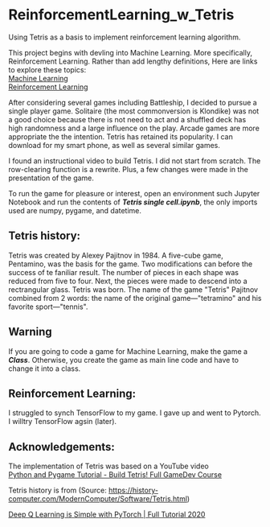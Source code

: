# ReinforcementLearning_w_Tetris
Using Tetris as a basis to implement reinforcement learning algorithm.  

This project begins with devling into Machine Learning.  More specifically, Reinforcement Learning.  Rather than add lengthy definitions, Here are links to explore these topics:  
[Machine Learning](https://expertsystem.com/machine-learning-definition/)  
[Reinforcement Learning](https://www.geeksforgeeks.org/what-is-reinforcement-learning/)  

After considering several games including Battleship, I decided to pursue a single player game.  Solitaire (the most commonversion is Klondike) was not a good choice because there is not need to act and a shuffled deck has high randomness and a large influence on the play.  Arcade games are more appropriate the the intention.  Tetris has retained its popularity.  I can download for my smart phone, as well as several similar games.

I found an instructional video to build Tetris.  I did not start from scratch.  The row-clearing function is a rewrite.  Plus, a few changes were made in the presentation of the game.

To run the game for pleasure or interest, open an environment such Jupyter Notebook and run the contents of ***Tetris single cell.ipynb***, the only imports used are numpy, pygame, and datetime.

## Tetris history:
Tetris was created by Alexey Pajitnov in 1984.  A five-cube game, Pentamino, was the basis for the game.  Two modifications can before the success of te faniliar result.  The number of pieces in each shape was reduced from five to four.  Next, the pieces were made to descend into a rectrangular glass.  Tetris was born.  The name of the game "Tetris" Pajitnov combined from 2 words: the name of the original game—"tetramino" and his favorite sport—"tennis".  

## Warning
If you are going to code a game for Machine Learning, make the game a ***Class***. Otherwise, you create the game as main line code and have to change it into a class.  

## Reinforcement Learning:
I struggled to synch TensorFlow to my game.  I gave up and went to Pytorch.  I willtry TensorFlow agsin (later).   

## Acknowledgements:  
The implementation of Tetris was based  on a YouTube video  
[Python and Pygame Tutorial - Build Tetris! Full GameDev Course](https://www.youtube.com/watch?v=zfvxp7PgQ6c)  

Tetris history is from (Source: https://history-computer.com/ModernComputer/Software/Tetris.html)  

[Deep Q Learning is Simple with PyTorch | Full Tutorial 2020](https://www.youtube.com/watch?v=wc-FxNENg9U)  
